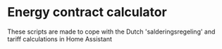 # Energy contract calculator
These scripts are made to cope with the Dutch 'salderingsregeling' and tariff calculations in Home Assistant
